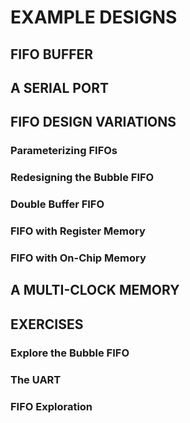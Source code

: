# EXAMPLE DESIGNS
## FIFO BUFFER
## A SERIAL PORT
## FIFO DESIGN VARIATIONS
### Parameterizing FIFOs
### Redesigning the Bubble FIFO
### Double Buffer FIFO
### FIFO with Register Memory
### FIFO with On-Chip Memory
## A MULTI-CLOCK MEMORY
## EXERCISES
### Explore the Bubble FIFO
### The UART
### FIFO Exploration
